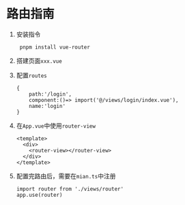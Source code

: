 # 路由指南

1. 安装指令
   ```
    pnpm install vue-router
   ```

   

2. 搭建页面`xxx.vue`

   

3. 配置`routes`
   ```
   {
       path:'/login',
       component:()=> import('@/views/login/index.vue'),
       name:'login'
   }
   ```

   

4. 在`App.vue`中使用`router-view`

   ```
   <template>
     <div>
       <router-view></router-view>
     </div>
   </template>
   ```

   

5. 配置完路由后，需要在`mian.ts`中注册
   ```
   import router from './views/router'
   app.use(router)
   ```